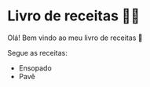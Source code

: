 # Livro de receitas :man_cook:



Olá! Bem vindo ao meu livro de receitas :wave:

Segue as receitas:

- Ensopado
- Pavê

